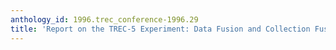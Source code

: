 ```yaml
---
anthology_id: 1996.trec_conference-1996.29
title: 'Report on the TREC-5 Experiment: Data Fusion and Collection Fusion'
---
```

